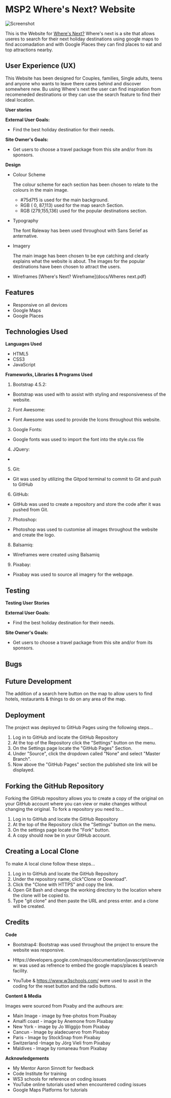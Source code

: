 # MSP2 Where's Next?  Website

![Screenshot](assets/images/)

This is the Website for [Where's Next?](https://leeap83.github.io/Where-s-Next-/.) Where's next is a site that allows useres to search for their next holiday destinations using google maps to find accomadation and with Google Places they can find places to eat and top attractions nearby. 

## User Experience (UX)

This Website has been designed for Couples, families, Single adults, teens and anyone who wants to leave there cares behind and discover somewhere new. Bu using Where's next the user can find inspiration from recomeneded destinations or they can use the search feature to find their ideal location.

**User stories**

**External User Goals:**
* Find the best holiday destination for their needs.

**Site Owner's Goals:**
*  Get users to choose a travel package from this site and/or from its sponsors.


**Design**
*  Colour Scheme   

    The colour scheme for each section has been chosen to relate to the colours in the main image.
    - #75d7f5 is used for the main background.
    - RGB (  0, 87,113) used for the map search Section.
    - RGB (279,155,136) used for the popular destinations section.
    

*  Typography
    
    The font Raleway has been used throughout with Sans Serief as anternative.
    
*  Imagery

    The main image has been chosen to be eye catching and clearly explains what the website is about.
    The images for the popular destinations have been chosen to attract the users. 

    
* Wireframes
[Where's Next? Wireframe](docs/Wheres next.pdf)
 

 ## Features

 * Responsive on all devices
 * Google Maps 
 * Google Places
 


 ## Technologies Used
 
 **Languages Used** 

 * HTML5
 * CSS3
 * JavaScript

**Frameworks, Libraries & Programs Used**

1. Bootstrap 4.5.2:
* Bootstrap was used with to assist with styling and responsiveness of the website.

2. Font Awesome:
* Font Awesome was used to provide the Icons throughout this website.

3. Google Fonts:
* Google fonts was used to import the font into the style.css file
4. JQuery:
*

5. Git: 
* Git was used by utilizing the Gitpod terminal to commit to Git and push to GitHub

6. GitHub:
* GitHub was used to create a repository and store the code after it was pushed from Git.

7. Photoshop:
* Photoshop was used to customise all images throughout the website and create the logo.

8. Balsamiq:
* Wireframes were created using Balsamiq

9. Pixabay:
* Pixabay was used to source all imagery for the webpage.


## Testing


**Testing User Stories**

**External User Goals:**
* Find the best holiday destination for their needs.

**Site Owner's Goals:**
*  Get users to choose a travel package from this site and/or from its sponsors. 


## Bugs



## Future Development

The addition of a search here button on the map to allow users to find hotels, restaurants & things to do on any area of the map. 

## Deployment 

The project was deployed to GitHub Pages using the following steps...

1. Log in to GitHub and locate the GitHub Repository
2. At the top of the Repository click the "Settings" button on the menu.
3. On the Settings page locate the "GitHub Pages" Section.
4. Under "Source", click the dropdown called "None" and select "Master Branch".
5. Now above the "GitHub Pages" section the published site link will be displayed.

## Forking the GitHub Repository

Forking the GitHub repository allows you to create a copy of the original on your GitHub account where you can view or make changes without changing the original. To fork a repository you need to...

1. Log in to GitHub and locate the GitHub Repository
2. At the top of the Repository click the "Settings" button on the menu.
3. On the settings page locate the "Fork" button.
4. A copy should now be in your GitHub account.

## Creating a Local Clone

To make A local clone follow these steps...

1. Log in to GitHub and locate the GitHub Repository
2. Under the repository name, click"Clone or Download".
3. Click the "Clone with HTTPS" and copy the link.
4. Open Git Bash and change the working directory to the location where the clone will be copied to.
5. Type "git clone" and then paste the URL and press enter. and a clone will be created.

## Credits

**Code**
* Bootstrap4: Bootstrap was used throughout the project to ensure the website was responsive.

* Https://developers.google.com/maps/documentation/javascript/overview: was used as refrence to embed the google maps/places & search facility.

* YouTube & https://www.w3schools.com/ were used to assit in the coding for the reset button and the radio buttons. 

**Content & Media**

Images were sourced from Pixaby and the authours are: 

- Main Image - image by free-photos from Pixabay
- Amalfi coast - image by Anemone from Pixabay
- New York - image by Jo Wiggijo from Pixabay
- Cancun - Image by aladecuervo from Pixabay 
- Paris - Image by StockSnap from Pixabay 
- Switzerland -Image by Jörg Vieli from Pixabay
- Maldives - Image by romaneau from Pixabay  



**Acknowledgements**

* My Mentor Aaron Sinnott for feedback
* Code Institute for training
* WS3 schools for reference on coding issues
* YouTube online tutorials used when encountered coding issues
* Google Maps Platforms for tutorials
 
